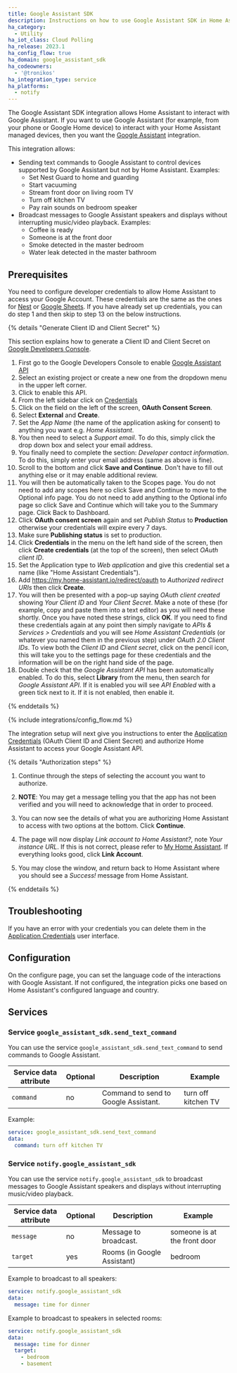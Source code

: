 ```yaml
---
title: Google Assistant SDK
description: Instructions on how to use Google Assistant SDK in Home Assistant.
ha_category:
  - Utility
ha_iot_class: Cloud Polling
ha_release: 2023.1
ha_config_flow: true
ha_domain: google_assistant_sdk
ha_codeowners:
  - '@tronikos'
ha_integration_type: service
ha_platforms:
  - notify
---
```


The Google Assistant SDK integration allows Home Assistant to interact with Google Assistant. If you want to use Google Assistant (for example, from your phone or Google Home device) to interact with your Home Assistant managed devices, then you want the [Google Assistant](/integrations/google_assistant) integration.

This integration allows:

- Sending text commands to Google Assistant to control devices supported by Google Assistant but not by Home Assistant. Examples:
  - Set Nest Guard to home and guarding
  - Start vacuuming
  - Stream front door on living room TV
  - Turn off kitchen TV
  - Pay rain sounds on bedroom speaker
- Broadcast messages to Google Assistant speakers and displays without interrupting music/video playback. Examples:
  - Coffee is ready
  - Someone is at the front door
  - Smoke detected in the master bedroom
  - Water leak detected in the master bathroom

## Prerequisites

You need to configure developer credentials to allow Home Assistant to access your Google Account.
These credentials are the same as the ones for [Nest](/integrations/nest) or [Google Sheets](/integrations/google_sheets).
If you have already set up credentials, you can do step 1 and then skip to step 13 on the below instructions.

{% details "Generate Client ID and Client Secret" %}

This section explains how to generate a Client ID and Client Secret on
[Google Developers Console](https://console.developers.google.com/apis/api/embeddedassistant.googleapis.com/overview).

1. First go to the Google Developers Console to enable [Google Assistant API](https://console.developers.google.com/apis/api/embeddedassistant.googleapis.com/overview)
2. Select an existing project or create a new one from the dropdown menu in the upper left corner.
3. Click to enable this API.
4. From the left sidebar click on [Credentials](https://console.cloud.google.com/apis/credentials)
5. Click on the field on the left of the screen, **OAuth Consent Screen**.
6. Select **External** and **Create**.
7. Set the *App Name* (the name of the application asking for consent) to anything you want e.g.  *Home Assistant*.
8. You then need to select a *Support email*. To do this, simply click the drop down box and select your email address.
9. You finally need to complete the section: *Developer contact information*. To do this, simply enter your email address (same as above is fine).
10. Scroll to the bottom and click **Save and Continue**. Don't have to fill out anything else or it may enable additional review.
11. You will then be automatically taken to the Scopes page. You do not need to add any scopes here so click Save and Continue to move to the Optional info page. You do not need to add anything to the Optional info page so click Save and Continue which will take you to the Summary page. Click Back to Dashboard.
12. Click **OAuth consent screen** again and set *Publish Status* to **Production** otherwise your credentials will expire every 7 days.
13. Make sure **Publishing status** is set to production.
14. Click **Credentials** in the menu on the left hand side of the screen, then click **Create credentials** (at the top of the screen), then select *OAuth client ID*.
15. Set the Application type to *Web application* and give this credential set a name (like "Home Assistant Credentials").
16. Add https://my.home-assistant.io/redirect/oauth to *Authorized redirect URIs* then click **Create**.
17. You will then be presented with a pop-up saying *OAuth client created* showing *Your Client ID* and *Your Client Secret*. Make a note of these (for example, copy and paste them into a text editor) as you will need these shortly. Once you have noted these strings, click **OK**. If you need to find these credentials again at any point then simply navigate to *APIs & Services > Credentials* and you will see *Home Assistant Credentials* (or whatever you named them in the previous step) under *OAuth 2.0 Client IDs*. To view both the *Client ID* and *Client secret*, click on the pencil icon, this will take you to the settings page for these credentials and the information will be on the right hand side of the page.
18. Double check that the *Google Assistant API* has been automatically enabled. To do this, select **Library** from the menu, then search for *Google Assistant API*. If it is enabled you will see *API Enabled* with a green tick next to it. If it is not enabled, then enable it.

{% enddetails %}

{% include integrations/config_flow.md %}

The integration setup will next give you instructions to enter the [Application Credentials](/integrations/application_credentials/) (OAuth Client ID and Client Secret) and authorize Home Assistant to access your Google Assistant API.

{% details "Authorization steps" %}

1. Continue through the steps of selecting the account you want to authorize.

2. **NOTE**: You may get a message telling you that the app has not been verified and you will need to acknowledge that in order to proceed.

3. You can now see the details of what you are authorizing Home Assistant to access with two options at the bottom. Click **Continue**.

4. The page will now display *Link account to Home Assistant?*, note *Your instance URL*. If this is not correct, please refer to [My Home Assistant](/integrations/my). If everything looks good, click **Link Account**.

5. You may close the window, and return back to Home Assistant where you should see a *Success!* message from Home Assistant.

{% enddetails %}

## Troubleshooting

If you have an error with your credentials you can delete them in the [Application Credentials](/integrations/application_credentials/) user interface.

## Configuration

On the configure page, you can set the language code of the interactions with Google Assistant. If not configured, the integration picks one based on Home Assistant's configured language and country.

## Services

### Service `google_assistant_sdk.send_text_command`

You can use the service `google_assistant_sdk.send_text_command` to send commands to Google Assistant.

| Service data attribute | Optional | Description | Example |
| ---------------------- | -------- | ----------- | --------|
| `command`              | no       | Command to send to Google Assistant. | turn off kitchen TV |

Example:

```yaml
service: google_assistant_sdk.send_text_command
data:
  command: turn off kitchen TV
```

### Service `notify.google_assistant_sdk`

You can use the service `notify.google_assistant_sdk` to broadcast messages to Google Assistant speakers and displays without interrupting music/video playback.

| Service data attribute | Optional | Description | Example |
| ---------------------- | -------- | ----------- | --------|
| `message`              | no       | Message to broadcast. | someone is at the front door |
| `target`               | yes      | Rooms (in Google Assistant) | bedroom |

Example to broadcast to all speakers:

```yaml
service: notify.google_assistant_sdk
data:
  message: time for dinner
```

Example to broadcast to speakers in selected rooms:

```yaml
service: notify.google_assistant_sdk
data:
  message: time for dinner
  target:
    - bedroom
    - basement
```
